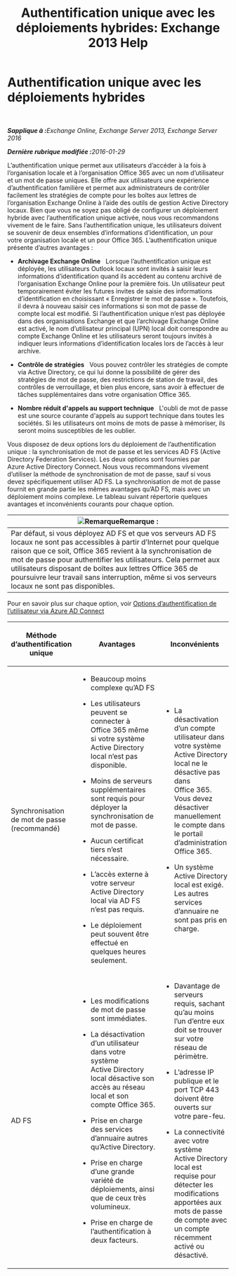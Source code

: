 ﻿---
title: 'Authentification unique avec les déploiements hybrides: Exchange 2013 Help'
TOCTitle: Authentification unique avec les déploiements hybrides
ms:assetid: 050606f9-718d-4a1f-b7a6-50b08c6e9e07
ms:mtpsurl: https://technet.microsoft.com/fr-fr/library/Hh563846(v=EXCHG.150)
ms:contentKeyID: 50479660
ms.date: 01/10/2018
mtps_version: v=EXCHG.150
ms.translationtype: HT
---

# Authentification unique avec les déploiements hybrides

 

_<strong>Sapplique à :</strong>Exchange Online, Exchange Server 2013, Exchange Server 2016_

_<strong>Dernière rubrique modifiée :</strong>2016-01-29_

L’authentification unique permet aux utilisateurs d’accéder à la fois à l’organisation locale et à l’organisation Office 365 avec un nom d’utilisateur et un mot de passe uniques. Elle offre aux utilisateurs une expérience d’authentification familière et permet aux administrateurs de contrôler facilement les stratégies de compte pour les boîtes aux lettres de l’organisation Exchange Online à l’aide des outils de gestion Active Directory locaux. Bien que vous ne soyez pas obligé de configurer un déploiement hybride avec l’authentification unique activée, nous vous recommandons vivement de le faire. Sans l’authentification unique, les utilisateurs doivent se souvenir de deux ensembles d’informations d’identification, un pour votre organisation locale et un pour Office 365. L’authentification unique présente d’autres avantages :

  - **Archivage Exchange Online**   Lorsque l’authentification unique est déployée, les utilisateurs Outlook locaux sont invités à saisir leurs informations d’identification quand ils accèdent au contenu archivé de l’organisation Exchange Online pour la première fois. Un utilisateur peut temporairement éviter les futures invites de saisie des informations d’identification en choisissant « Enregistrer le mot de passe ». Toutefois, il devra à nouveau saisir ces informations si son mot de passe de compte local est modifié. Si l’authentification unique n’est pas déployée dans des organisations Exchange et que l’archivage Exchange Online est activé, le nom d’utilisateur principal (UPN) local doit correspondre au compte Exchange Online et les utilisateurs seront toujours invités à indiquer leurs informations d’identification locales lors de l’accès à leur archive.

  - **Contrôle de stratégies**   Vous pouvez contrôler les stratégies de compte via Active Directory, ce qui lui donne la possibilité de gérer des stratégies de mot de passe, des restrictions de station de travail, des contrôles de verrouillage, et bien plus encore, sans avoir à effectuer de tâches supplémentaires dans votre organisation Office 365.

  - **Nombre réduit d'appels au support technique**   L'oubli de mot de passe est une source courante d'appels au support technique dans toutes les sociétés. Si les utilisateurs ont moins de mots de passe à mémoriser, ils seront moins susceptibles de les oublier.

Vous disposez de deux options lors du déploiement de l’authentification unique : la synchronisation de mot de passe et les services AD FS (Active Directory Federation Services). Les deux options sont fournies par Azure Active Directory Connect. Nous vous recommandons vivement d’utiliser la méthode de synchronisation de mot de passe, sauf si vous devez spécifiquement utiliser AD FS. La synchronisation de mot de passe fournit en grande partie les mêmes avantages qu’AD FS, mais avec un déploiement moins complexe. Le tableau suivant répertorie quelques avantages et inconvénients courants pour chaque option.

<table>
<thead>
<tr class="header">
<th><img src="images/Dn986544.note(EXCHG.150).gif" title="Remarque" alt="Remarque" />Remarque :</th>
</tr>
</thead>
<tbody>
<tr class="odd">
<td>Par défaut, si vous déployez AD FS et que vos serveurs AD FS locaux ne sont pas accessibles à partir d’Internet pour quelque raison que ce soit, Office 365 revient à la synchronisation de mot de passe pour authentifier les utilisateurs. Cela permet aux utilisateurs disposant de boîtes aux lettres Office 365 de poursuivre leur travail sans interruption, même si vos serveurs locaux ne sont pas disponibles.</td>
</tr>
</tbody>
</table>


Pour en savoir plus sur chaque option, voir [Options d’authentification de l’utilisateur via Azure AD Connect](http://go.microsoft.com/fwlink/p/?linkid=723514)


<table>
<colgroup>
<col style="width: 33%" />
<col style="width: 33%" />
<col style="width: 33%" />
</colgroup>
<thead>
<tr class="header">
<th><p>Méthode d’authentification unique</p></th>
<th><p>Avantages</p></th>
<th><p>Inconvénients</p></th>
</tr>
</thead>
<tbody>
<tr class="odd">
<td><p>Synchronisation de mot de passe (recommandé)</p></td>
<td><ul>
<li><p>Beaucoup moins complexe qu’AD FS</p></li>
<li><p>Les utilisateurs peuvent se connecter à Office 365 même si votre système Active Directory local n’est pas disponible.</p></li>
<li><p>Moins de serveurs supplémentaires sont requis pour déployer la synchronisation de mot de passe.</p></li>
<li><p>Aucun certificat tiers n’est nécessaire.</p></li>
<li><p>L’accès externe à votre serveur Active Directory local via AD FS n’est pas requis.</p></li>
<li><p>Le déploiement peut souvent être effectué en quelques heures seulement.</p></li>
</ul></td>
<td><ul>
<li><p>La désactivation d’un compte utilisateur dans votre système Active Directory local ne le désactive pas dans Office 365. Vous devez désactiver manuellement le compte dans le portail d’administration Office 365.</p></li>
<li><p>Un système Active Directory local est exigé. Les autres services d’annuaire ne sont pas pris en charge.</p></li>
</ul></td>
</tr>
<tr class="even">
<td><p>AD FS</p></td>
<td><ul>
<li><p>Les modifications de mot de passe sont immédiates.</p></li>
<li><p>La désactivation d’un utilisateur dans votre système Active Directory local désactive son accès au réseau local et son compte Office 365.</p></li>
<li><p>Prise en charge des services d’annuaire autres qu’Active Directory.</p></li>
<li><p>Prise en charge d’une grande variété de déploiements, ainsi que de ceux très volumineux.</p></li>
<li><p>Prise en charge de l’authentification à deux facteurs.</p></li>
</ul></td>
<td><ul>
<li><p>Davantage de serveurs requis, sachant qu’au moins l’un d’entre eux doit se trouver sur votre réseau de périmètre.</p></li>
<li><p>L’adresse IP publique et le port TCP 443 doivent être ouverts sur votre pare-feu.</p></li>
<li><p>La connectivité avec votre système Active Directory local est requise pour détecter les modifications apportées aux mots de passe de compte avec un compte récemment activé ou désactivé.</p></li>
</ul></td>
</tr>
</tbody>
</table>

